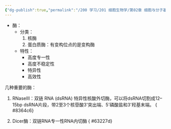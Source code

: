 ```yaml
---
{"dg-publish":true,"permalink":"/200 学习/201 细胞生物学/第02章 细胞与分子基础/第2节 细胞的分子基础/生物大分子/酶/","title":"酶","created":"2022-11-24T16:57:00.000+08:00","updated":"2024-01-18T16:58:15.440+08:00"}
---
```



- 酶：
	- 分类：
		1. 核酶
		2. 蛋白质酶：有变构位点的是变构酶
	- 特性：
		- 高度专一性
		- 高度不稳定性
		- 特异性
		- 高效性

几种重要的酶：
1. RNaseⅢ：双链 RNA (dsRNA) 特异性核酸外切酶，可以将dsRNA切割成12–15bp dsRNA片段，带2至3个核苷酸3'突出端、5'磷酸盐和3'羟基末端。
{ #8364c6}

2. Dicer酶：双链RNA专一性RNA内切酶
{ #63227d}
